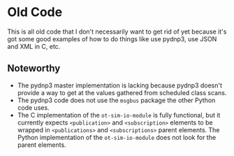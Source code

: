 # Old Code

This is all old code that I don't necessarily want to get rid of yet because
it's got some good examples of how to do things like use pydnp3, use JSON and
XML in C, etc.

## Noteworthy

* The pydnp3 master implementation is lacking because pydnp3 doesn't provide a
  way to get at the values gathered from scheduled class scans.
* The pydnp3 code does not use the `msgbus` package the other Python code uses.
* The C implementation of the `ot-sim-io-module` is fully functional, but it
  currently expects `<publication>` and `<subscription>` elements to be wrapped
  in `<publications>` and `<subscriptions>` parent elements. The Python
  implementation of the `ot-sim-io-module` does not look for the parent elements.
